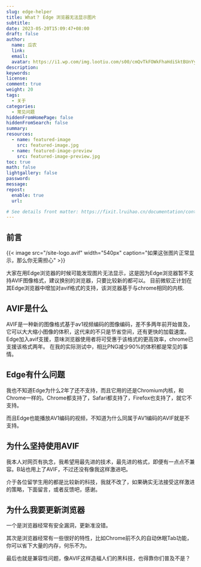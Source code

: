```yaml
---
slug: edge-helper
title: What？ Edge 浏览器无法显示图片
subtitle:
date: 2023-05-20T15:09:47+08:00
draft: false
author:
  name: 瓜农
  link:
  email:
  avatar: https://i1.wp.com/img.lootiu.com/s00/cmQvTkFOWkFhaHdiSktBUnYyTmFvbTczTWp6bGU5TUl4SWxYczFCMFdDQT0-d.jpg
description:
keywords:
license:
comment: true
weight: 20
tags:
  - 关于
categories:
  - 常见问题
hiddenFromHomePage: false
hiddenFromSearch: false
summary:
resources:
  - name: featured-image
    src: featured-image.jpg
  - name: featured-image-preview
    src: featured-image-preview.jpg
toc: true
math: false
lightgallery: false
password:
message:
repost:
  enable: true
  url:

# See details front matter: https://fixit.lruihao.cn/documentation/content-management/introduction/#front-matter
---
```


<!--more-->

## 前言

{{< image src="/site-logo.avif" width="540px" caption="如果这张图片正常显示，那么你无需担心" >}}

大家在用Edge浏览器的时候可能发现图片无法显示，这是因为Edge浏览器暂不支持AVIF图像格式，建议换别的浏览器，只要比较新的都可以。
目前微软正计划在其Edge浏览器中增加对avif格式的支持，该浏览器基于与chrome相同的内核. 
## AVIF是什么

AVIF是一种新的图像格式基于av1视频编码的图像编码，差不多两年前开始普及，它可以大大缩小图像的体积，这代来的不只是节省空间，还有更快的加载速度。
Edge加入avif支援，意味浏览器使用者将可受惠于该格式的更高效率，chrome已支援该格式两年。
在我的实际测试中，相比PNG减少90%的体积都是常见的事情。

## Edge有什么问题

我也不知道Edge为什么2年了还不支持，而且它用的还是Chromium内核，和Chrome一样的。Chrome都支持了，Safari都支持了，Firefox也支持了，就它不支持。

而且Edge也能播放AV1编码的视频，不知道为什么同属于AV1编码的AVIF就是不支持。

## 为什么坚持使用AVIF

我本人对网页有执念，我希望用最先进的技术，最先进的格式，即便有一点点不兼容。B站也用上了AVIF，不过还没有像我这样激进吧。

介于各位留学生用的都是比较新的科技，我就不改了，如果确实无法接受这样激进的策略，下面留言，或者反馈吧，感谢。

## 为什么我要更新浏览器

一个是浏览器经常有安全漏洞，更新准没错。

其次是浏览器经常有一些很好的特性，比如Chrome前不久的自动休眠Tab功能，你可以省下大量的内存，何乐不为。

最后也就是兼容性问题，像AVIF这样造福人们的黑科技，也得靠你们普及不是？
